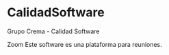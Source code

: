 # CalidadSoftware
Grupo Crema - Calidad Software

Zoom
Este software es una plataforma para reuniones.
